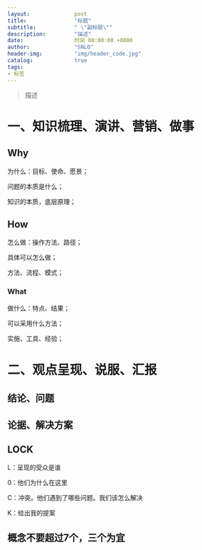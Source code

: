 ```yaml
---
layout:              post
title:               "标题"
subtitle:            " \"副标题\""
description:	     "描述"
date:                时间 00:00:00 +0800
author:              "SNLO"
header-img:          "img/header_code.jpg"
catalog:             true
tags:
- 标签
---
```


> 描述

# 一、知识梳理、演讲、营销、做事

## Why

为什么：目标、使命、愿景；

问题的本质是什么；

知识的本质，底层原理；

## How

怎么做：操作方法、路径；

具体可以怎么做；

方法、流程、模式；

### What

做什么：特点、结果；

可以采用什么方法；

实施、工具、经验；

# 二、观点呈现、说服、汇报

## 结论、问题

## 论据、解决方案

## LOCK

L：呈现的受众是谁

0：他们为什么在这里

C：冲突。他们遇到了哪些问题。我们该怎么解决

K：给出我的提案

## 概念不要超过7个，三个为宜